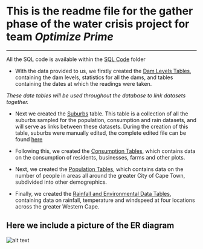 # This is the readme file for the gather phase of the water crisis project for team *Optimize Prime*
___
All the SQL code is available within the [SQL Code](https://github.com/brandries/Cape_Town_Watercrisis_OptimizePrime/tree/master/Gather/SQL_code) folder

+ With the data provided to us, we firstly created the [Dam Levels Tables](https://github.com/brandries/Cape_Town_Watercrisis_OptimizePrime/blob/master/Gather/Gather_dam_levels.md), 
containing the dam levels, statistics for all the dams, and tables containing the dates at which the readings were taken.

*These date tables will be used throughout the database to link datasets together.*

+ Next we created the [Suburbs](https://github.com/brandries/Cape_Town_Watercrisis_OptimizePrime/blob/master/Gather/Gather_new_suburbs.md)
table. This table is a collection of all the suburbs sampled for the population, consumption and rain datasets, and will
serve as links between these datasets. During the creation of this table, suburbs were manually edited, the complete edited 
file can be found [here](https://github.com/brandries/Cape_Town_Watercrisis_OptimizePrime/blob/master/Gather/suburbs_organized_with_rain_population_consumption%20-%20final_incomplete_suburbs.tsv)

+ Following this, we created the [Consumption Tables](https://github.com/brandries/Cape_Town_Watercrisis_OptimizePrime/blob/master/Gather/consumption_manipulation.md), 
which contains data on the consumption of residents, businesses, farms and other plots. 

+ Next, we created the [Population Tables](https://github.com/brandries/Cape_Town_Watercrisis_OptimizePrime/blob/master/Gather/population_manipulation.md), 
which contains data on the number of people in areas all around the greater City of Cape Town, subdivided into other demogrephics.

+ Finally, we created the [Rainfall and Environmental Data Tables](https://github.com/brandries/Cape_Town_Watercrisis_OptimizePrime/blob/master/Gather/rain_manipulation.md),
containing data on rainfall, temperature and windspeed at four locations across the greater Western Cape. 

## Here we include a picture of the ER diagram

![alt text](https://github.com/brandries/Cape_Town_Watercrisis_OptimizePrime/blob/master/Gather/ER_watercrisis_withprimaryKeys.jpg "
ER Diagram")

